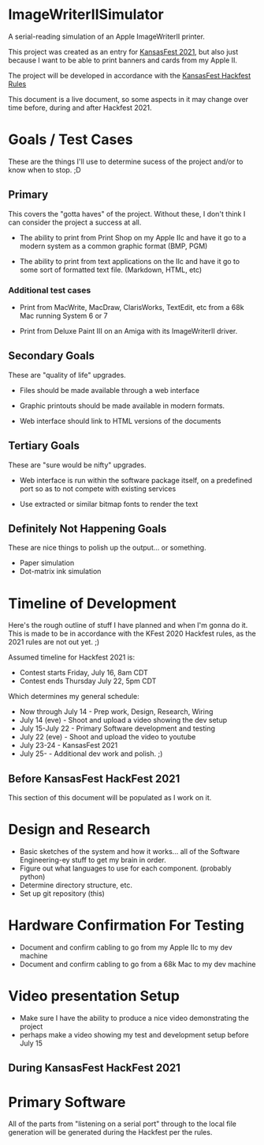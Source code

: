 # ImageWriterIISimulator
A serial-reading simulation of an Apple ImageWriterII printer.

This project was created as an entry for
[KansasFest 2021](https://www.kansasfest.org/), but also just
because I want to be able to print banners and cards from my Apple II.

The project will be developed in accordance with the 
[KansasFest Hackfest Rules](https://www.kansasfest.org/hackfest-rules/)

This document is a live document, so some aspects in it may change over
time before, during and after Hackfest 2021.

# Goals / Test Cases

These are the things I'll use to determine sucess of the project and/or
to know when to stop. ;D

## Primary

This covers the "gotta haves" of the project. Without these, I don't
think I can consider the project a success at all.

* The ability to print from Print Shop on my Apple IIc and have it go to
a modern system as a common graphic format (BMP, PGM)

* The ability to print from text applications on the IIc and have it go
to some sort of formatted text file. (Markdown, HTML, etc)


### Additional test cases

* Print from MacWrite, MacDraw, ClarisWorks, TextEdit, etc from a 68k Mac 
running System 6 or 7

* Print from Deluxe Paint III on an Amiga with its ImageWriterII driver.


## Secondary Goals

These are "quality of life" upgrades.

* Files should be made available through a web interface

* Graphic printouts should be made available in modern formats.

* Web interface should link to HTML versions of the documents


## Tertiary Goals

These are "sure would be nifty" upgrades.

* Web interface is run within the software package itself, on a predefined port so as to not compete with existing services

* Use extracted or similar bitmap fonts to render the text 


## Definitely Not Happening Goals

These are nice things to polish up the output... or something.

* Paper simulation
* Dot-matrix ink simulation 


# Timeline of Development

Here's the rough outline of stuff I have planned and when I'm gonna do it.
This is made to be in accordance with the KFest 2020 Hackfest rules, as 
the 2021 rules are not out yet.  ;)

Assumed timeline for Hackfest 2021 is:

* Contest starts Friday, July 16, 8am CDT
* Contest ends Thursday July 22, 5pm CDT

Which determines my general schedule:

* Now through July 14 - Prep work, Design, Research, Wiring
* July 14 (eve) - Shoot and upload a video showing the dev setup
* July 15-July 22 - Primary Software development and testing
* July 22 (eve) - Shoot and upload the video to youtube
* July 23-24 - KansasFest 2021
* July 25- - Additional dev work and polish.  ;)

## Before KansasFest HackFest 2021

This section of this document will be populated as I work on it.

# Design and Research

* Basic sketches of the system and how it works... all of the Software Engineering-ey stuff to get my brain in order.
* Figure out what languages to use for each component. (probably python)
* Determine directory structure, etc.
* Set up git repository (this)

# Hardware Confirmation For Testing

* Document and confirm cabling to go from my Apple IIc to my dev machine
* Document and confirm cabling to go from a 68k Mac to my dev machine


# Video presentation Setup

* Make sure I have the ability to produce a nice video demonstrating the project
* perhaps make a video showing my test and development setup before July 15

## During KansasFest HackFest 2021

# Primary Software

All of the parts from "listening on a serial port" through to the local
file generation will be generated during the Hackfest per the rules.
